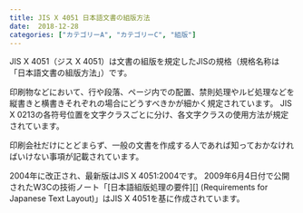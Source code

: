 ```yaml
---
title: JIS X 4051 日本語文書の組版方法
date:  2018-12-28
categories: ["カテゴリーA", "カテゴリーC", "組版"]
---
```


JIS X 4051（ジス X 4051）は文書の組版を規定したJISの規格（規格名称は「日本語文書の組版方法」）です。

印刷物などにおいて、行や段落、ページ内での配置、禁則処理やルビ処理などを縦書きと横書きそれぞれの場合にどうすべきかが細かく規定されています。
JIS X 0213の各符号位置を文字クラスごとに分け、各文字クラスの使用方法が規定されています。

<!--more-->

印刷会社だけにとどまらず、一般の文書を作成する人であれば知っておかなければいけない事項が記載されています。

2004年に改正され、最新版はJIS X 4051:2004です。
2009年6月4日付で公開されたW3Cの技術ノート「[日本語組版処理の要件][] (Requirements for Japanese Text Layout)」はJIS X 4051を基に作成されています。

